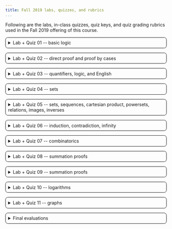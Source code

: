 ```yaml
---
title: Fall 2019 labs, quizzes, and rubrics
...
```


Following are the labs, in-class quizzes, quiz keys, and quiz grading rubrics used in the Fall 2019 offering of this course.

<style>
    details { border: thin solid black; border-radius: 1ex; padding: 1ex; }
    details + details { margin-top: 1em; }
</style>


<details><summary>Lab + Quiz 01 -- basic logic</summary>

[lab 1](lab01.pdf) and [key](lab01-key.pdf)

[quiz 1](quiz01.pdf) and [key](quiz01-key.pdf)

Grading rubric:

- Page 1 (50%)
    - attempted all problems
    - have term definitions
    - all definitions are propositions
    - all definitions are atomic propositions
    - all definitions are from text
    - no part of text left out
    - have formula
    - 1st formula correct
    - 2nd formula correct
    - 3rd formula correct
- Page 2 (50%)
    - attempted all problems
    - "one" when a ∨ b
    - "three" contains negation of their "one" logic (¬(a ∨ b) unless errors with "one")
    - "three" is equivalent to ¬a ∧ ¬b ∧ ¬c
    - reasonable logic syntax
    - A ⊕ C column is 01011010
    - B ↔ C column is 10011001
    - *(2 points)* center column ↔ of other two (00111100 unless errors above)

</details>
<details><summary>Lab + Quiz 02 -- direct proof and proof by cases</summary>

[lab 2](lab02.pdf) and [key](lab02-key.pdf)

[quiz 2](quiz02.pdf) and [key](quiz02-key.pdf)

Grading rubric:

- Page 1 (25%)
    - start with (P ∧ ¬Q)
    - logic syntax used
    - attempted a full proof
    - applied rules correctly
    - no skipped steps
    - end with ¬(P → Q)
- Page 2 (75%)
    - used same variable in all three blanks
    - wrote something in all four areas
    - got both case 1 expressions to same form
    - ... with the case assumption correctly inserted
    - ... using valid equivalence rules
    - ... expressed in prose
    - got both case 2 expressions to same form
    - ... with the case assumption correctly inserted
    - ... using valid equivalence rules
    - ... expressed in prose

</details>
<details><summary>Lab + Quiz 03 -- quantifiers, logic, and English</summary>

[lab 3](lab03.pdf) and [key](lab03-key.pdf)

[quiz 3](quiz03.pdf) and [key](quiz03-key.pdf)

Grading rubric:

- Page 1 (40%)
    - no G are F
    - everything is F
    - nothing is G
    - uses therefore symbol
    - all G are F
    - something is G
    - some G is F
    - in the right order with no extras
- Page 2 (60%)
    - first: uses M and Z
    - first: universal or not-exist quantifier
    - first: logically correct
    - second: uses L and b
    - second: universal quantifier
    - second: implication
    - second: L(x,b) → L(b,x) not the other way around
    - third: universal or not-exist
    - third: allows both artist and champion to love
    - third: ...only if they share no love

</details>
<details><summary>Lab + Quiz 04 -- sets</summary>

[lab 4](lab04.pdf) and [key](lab04-key.pdf)

[quiz 4](quiz04.pdf) and [key](quiz04-key.pdf)

Grading rubric:

- B has 1,4,9 (half credit for 1,2,3)
- B has 0 and no extra elements
- C has {} (half credit if C *is* {})
- C has {4}, {9}, {4,9} and no extra elements
- *(2 points)* A ∪ B has all of {0,2,3} and all of B ({0,1,2,3,4,9} unless B wrong)
- A ∪ B has nothing else, with no element listed twice
- *(2 points)* A ∩ B has only elements A has, and only elements B has ({0} unless B wrong)
- A ∩ B has all such elements
- A ∖ B has only elements A has, and no elements B has ({2,3} unless B wrong)
- A ∖ B has all such elements
- B ∪ C has both numbers and sets
- ⊕-set is correct ({1, 2, 3, 4, 9} unless B is wrong)
- ∀-set is B ∖ A ({1, 4, 9} unless B is wrong)
- ∃-set is B ∩ {4, 9}

</details>
<details><summary>Lab + Quiz 05 -- sets, sequences, cartesian product, powersets, relations, images, inverses</summary>

[lab 5](lab05.pdf) and [key](lab05-key.pdf)

[quiz 5](quiz05.pdf) and [key](quiz05-key.pdf)

Grading rubric:

1. {(4,1), (4,2), (1,1), (1,2)}
2. {(4,1,3,3,3), (4,2,3,3,3)} – extra parens like ((4,1), (3,3,3)) OK
3. {(∅,∅)}
4. two of "aok", "oka", and "aaa"
5. "MTHMTCS"
6. {0, 1, 4} – half credit if has 1 twice
7. is defined as natural for some natural numbers but not all
8. is not invertible with the domain and co-domain of ℕ
9. b = 3a or equivalent – half-credit for a = 3b
10. has at least one element of domain related to 2+ elements in co-domain

</details>
<details><summary>Lab + Quiz 06 -- induction, contradiction, infinity</summary>

[lab 6](lab06.pdf) and [key](lab06-key.pdf)

[quiz 6](quiz06.pdf) and [key](quiz06-key.pdf)

Grading rubric:

- Page 1 (50%)
    - base case includes 0
    - reasonable defense of base case being finite
    - induce on symbol (e.g. n), not specific number
    - next case is +1 (e.g., n+1)
    - appeals to addition of finite being finite
- Page 2 (50%)
    - definition of x is mathematical, larger, and natural
    - defense of x being natural fits definition of x
    - defense of x being natural fits definition of natural
    - last blank mentions assuming led to contradiction
    - nothing else wrong with proof

</details>
<details><summary>Lab + Quiz 07 -- combinatorics</summary>

[lab 7](lab07.pdf) and [key](lab07-key.pdf)

[quiz 7](quiz07.pdf) and [key](quiz07-key.pdf)

Grading rubric:

1. 52 choose 5 = 2598960 (half for 52! / (52-5)! or 52^5^)
2. 8! = 40320
3. 8! / 2!3!2! = 1680
4. 7776^6^
5. 7776! / 7770! (half for 7776 choose 6)
6. 15
7. 3/64
8. 40/57
9. 40/60 = 2/3
10. 1/1000 (half for 1/500; allow (999/1000)^500^ in front at no penalty)

</details>
<details><summary>Lab + Quiz 08 -- summation proofs</summary>

[lab 8](lab08.pdf) and [key](lab08-key.pdf)

[quiz 8](quiz08.pdf) and [key](quiz08-key.pdf)

There is no rubric because the quiz version printed and shown in class contained an error large enough that the quiz was dropped entirely.

</details>
<details><summary>Lab + Quiz 09 -- summation proofs</summary>

[lab 9](lab09.pdf) and [key](lab09-key.pdf)

[quiz 9](quiz09.pdf) and [key](quiz09-key.pdf)

Grading rubric:

- has a base case
- base case includes -1
- base case shows both sides equal
- has inductive step
- inductive case assumes true at variable
- inductive case shows true at variable + 1
- induction argument uses algebra
- algebra correct
- has conclusion
- structure: introduces induction, labels parts, etc

</details>
<details><summary>Lab + Quiz 10 -- logarithms</summary>

[lab 10](lab10.pdf) and [key](lab10-key.pdf)

[quiz 10](quiz10.pdf) and [key](quiz10-key.pdf)

Grading rubric:

- Q1 is 2 · 2 · 3 · 5 (or 2² · 3 · 5)
- Q2 is 3^y = x
- Q3 is log_c(b) ÷ log_c(a) -- half credit if inverse of that
- Q4 is 2 lg(a) + lg(b)
- Q5 is 3/2
- pf: each step follows from one above
- pf: ends with only integers and powers on last line
- pf: fits the rest of proof (e.g. 3^b = 2^a)

</details>
<details><summary>Lab + Quiz 11 -- graphs</summary>

[lab 11](lab11.pdf) and [key](lab11-key.pdf)

[quiz 11](quiz11.pdf) and [key](quiz11-key.pdf)

Grading rubric:

- makes assumption
- assumption is negation of theorem (some shortest walk is not a path)
- derives contradiction
- states contradiction means assumption false
- all logic-based claims are true
- all graph-based claims are true
- appeals to definition of path (no repeat vertex)
- appeals to shortness/length in some way

</details>
<details><summary>Final evaluations</summary>

[quiz 12](quiz12.pdf) -- no key released; students were permitted to take up to 2 pages, replacing previous grades if they did so.

[final quiz](final.pdf) -- no key released; students were permitted to take up to all pages, replacing previous grades if they did so.

</details>
